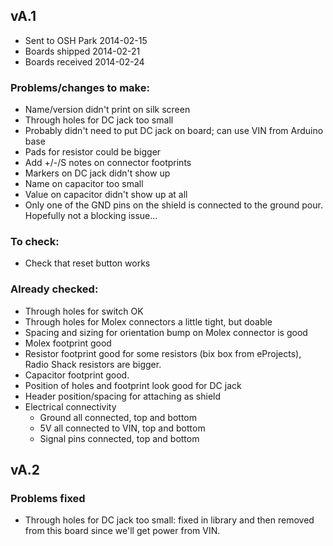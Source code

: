 ## vA.1

- Sent to OSH Park 2014-02-15
- Boards shipped 2014-02-21
- Boards received 2014-02-24

### Problems/changes to make:
- Name/version didn't print on silk screen
- Through holes for DC jack too small
- Probably didn't need to put DC jack on board; can use VIN from Arduino base
- Pads for resistor could be bigger
- Add +/-/S notes on connector footprints
- Markers on DC jack didn't show up
- Name on capacitor too small
- Value on capacitor didn't show up at all
- Only one of the GND pins on the shield is connected to the ground pour. Hopefully not a blocking issue...

### To check:
  
- Check that reset button works
	
### Already checked:
- Through holes for switch OK
- Through holes for Molex connectors a little tight, but doable
- Spacing and sizing for orientation bump on Molex connector is good
- Molex footprint good
- Resistor footprint good for some resistors (bix box from eProjects), Radio Shack resistors are bigger.
- Capacitor footprint good.
- Position of holes and footprint look good for DC jack
- Header position/spacing for attaching as shield
- Electrical connectivity
  - Ground all connected, top and bottom
  - 5V all connected to VIN, top and bottom
  - Signal pins connected, top and bottom

## vA.2

### Problems fixed
- Through holes for DC jack too small: fixed in library and then removed from this board since we'll get power from VIN.

